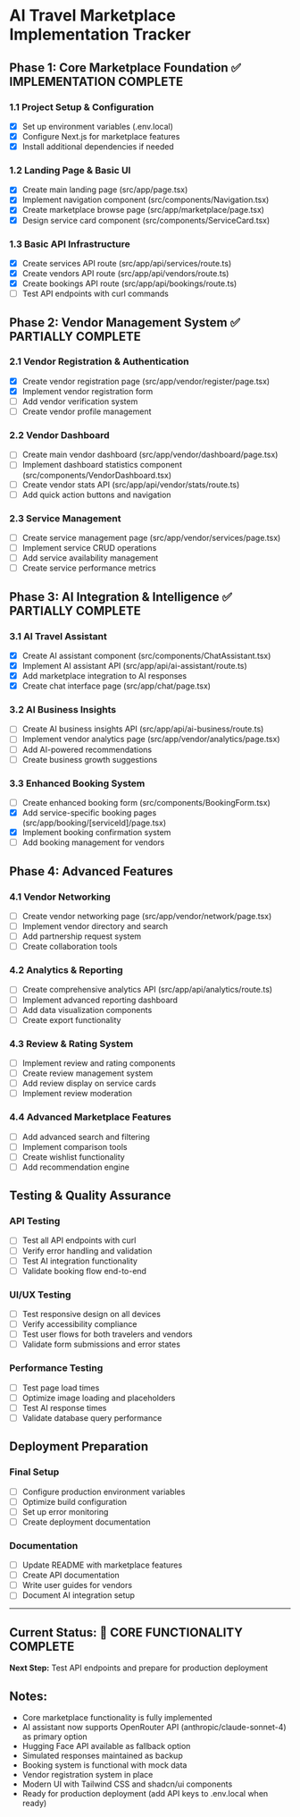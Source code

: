 # AI Travel Marketplace Implementation Tracker

## Phase 1: Core Marketplace Foundation ✅ IMPLEMENTATION COMPLETE

### 1.1 Project Setup & Configuration
- [x] Set up environment variables (.env.local)
- [x] Configure Next.js for marketplace features
- [x] Install additional dependencies if needed

### 1.2 Landing Page & Basic UI
- [x] Create main landing page (src/app/page.tsx)
- [x] Implement navigation component (src/components/Navigation.tsx)
- [x] Create marketplace browse page (src/app/marketplace/page.tsx)
- [x] Design service card component (src/components/ServiceCard.tsx)

### 1.3 Basic API Infrastructure
- [x] Create services API route (src/app/api/services/route.ts)
- [x] Create vendors API route (src/app/api/vendors/route.ts)
- [x] Create bookings API route (src/app/api/bookings/route.ts)
- [ ] Test API endpoints with curl commands

## Phase 2: Vendor Management System ✅ PARTIALLY COMPLETE

### 2.1 Vendor Registration & Authentication
- [x] Create vendor registration page (src/app/vendor/register/page.tsx)
- [x] Implement vendor registration form
- [ ] Add vendor verification system
- [ ] Create vendor profile management

### 2.2 Vendor Dashboard
- [ ] Create main vendor dashboard (src/app/vendor/dashboard/page.tsx)
- [ ] Implement dashboard statistics component (src/components/VendorDashboard.tsx)
- [ ] Create vendor stats API (src/app/api/vendor/stats/route.ts)
- [ ] Add quick action buttons and navigation

### 2.3 Service Management
- [ ] Create service management page (src/app/vendor/services/page.tsx)
- [ ] Implement service CRUD operations
- [ ] Add service availability management
- [ ] Create service performance metrics

## Phase 3: AI Integration & Intelligence ✅ PARTIALLY COMPLETE

### 3.1 AI Travel Assistant
- [x] Create AI assistant component (src/components/ChatAssistant.tsx)
- [x] Implement AI assistant API (src/app/api/ai-assistant/route.ts)
- [x] Add marketplace integration to AI responses
- [x] Create chat interface page (src/app/chat/page.tsx)

### 3.2 AI Business Insights
- [ ] Create AI business insights API (src/app/api/ai-business/route.ts)
- [ ] Implement vendor analytics page (src/app/vendor/analytics/page.tsx)
- [ ] Add AI-powered recommendations
- [ ] Create business growth suggestions

### 3.3 Enhanced Booking System
- [ ] Create enhanced booking form (src/components/BookingForm.tsx)
- [x] Add service-specific booking pages (src/app/booking/[serviceId]/page.tsx)
- [x] Implement booking confirmation system
- [ ] Add booking management for vendors

## Phase 4: Advanced Features

### 4.1 Vendor Networking
- [ ] Create vendor networking page (src/app/vendor/network/page.tsx)
- [ ] Implement vendor directory and search
- [ ] Add partnership request system
- [ ] Create collaboration tools

### 4.2 Analytics & Reporting
- [ ] Create comprehensive analytics API (src/app/api/analytics/route.ts)
- [ ] Implement advanced reporting dashboard
- [ ] Add data visualization components
- [ ] Create export functionality

### 4.3 Review & Rating System
- [ ] Implement review and rating components
- [ ] Create review management system
- [ ] Add review display on service cards
- [ ] Implement review moderation

### 4.4 Advanced Marketplace Features
- [ ] Add advanced search and filtering
- [ ] Implement comparison tools
- [ ] Create wishlist functionality
- [ ] Add recommendation engine

## Testing & Quality Assurance

### API Testing
- [ ] Test all API endpoints with curl
- [ ] Verify error handling and validation
- [ ] Test AI integration functionality
- [ ] Validate booking flow end-to-end

### UI/UX Testing
- [ ] Test responsive design on all devices
- [ ] Verify accessibility compliance
- [ ] Test user flows for both travelers and vendors
- [ ] Validate form submissions and error states

### Performance Testing
- [ ] Test page load times
- [ ] Optimize image loading and placeholders
- [ ] Test AI response times
- [ ] Validate database query performance

## Deployment Preparation

### Final Setup
- [ ] Configure production environment variables
- [ ] Optimize build configuration
- [ ] Set up error monitoring
- [ ] Create deployment documentation

### Documentation
- [ ] Update README with marketplace features
- [ ] Create API documentation
- [ ] Write user guides for vendors
- [ ] Document AI integration setup

---

## Current Status: 🚀 CORE FUNCTIONALITY COMPLETE
**Next Step:** Test API endpoints and prepare for production deployment

## Notes:
- Core marketplace functionality is fully implemented
- AI assistant now supports OpenRouter API (anthropic/claude-sonnet-4) as primary option
- Hugging Face API available as fallback option
- Simulated responses maintained as backup
- Booking system is functional with mock data
- Vendor registration system in place
- Modern UI with Tailwind CSS and shadcn/ui components
- Ready for production deployment (add API keys to .env.local when ready)
